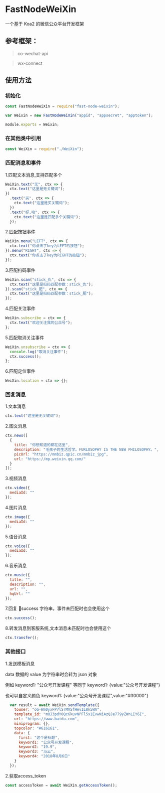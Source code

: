 # FastNodeWeiXin

一个基于 Koa2 的微信公众平台开发框架

## 参考框架：

> co-wechat-api

> wx-connect

## 使用方法

### 初始化

```js
const FastNodeWeiXin = require("fast-node-weixin");

var Weixin = new FastNodeWeiXin("appid", "appsecret", "apptoken");

module.exports = Weixin;
```

### 在其他类中引用

```js
const WeiXin = require("./WeiXin");
```

### 匹配消息和事件

1.匹配文本消息,支持匹配多个

```js
WeiXin.text("无", ctx => {
  ctx.text("这里是无关键词");
})
  .text("买", ctx => {
    ctx.text("这里是买关键词");
  })
  .text("好,哈", ctx => {
    ctx.text("这里是匹配多个关键词");
  });
```

2.匹配按钮事件

```js
WeiXin.menu("LEFT", ctx => {
  ctx.text("你点击了key为LEFT的按钮");
}).menu("RIGHT", ctx => {
  ctx.text("你点击了key为RIGHT的按钮");
});
```

3.匹配扫码事件

```js
WeiXin.scan("stick_仇", ctx => {
  ctx.text("这里是扫码匹配参数：stick_仇");
}).scan("stick_肥", ctx => {
  ctx.text("这里是扫码匹配参数：stick_肥");
});
```

4.匹配关注事件

```js
WeiXin.subscribe = ctx => {
  ctx.text("欢迎关注我的公众号");
};
```

5.匹配取消关注事件

```js
WeiXin.unsubscribe = ctx => {
  console.log("取消关注事件");
  ctx.success();
};
```

6.匹配定位事件

```js
WeiXin.location = ctx => {};
```

### 回复消息

1.文本消息

```js
ctx.text("这里是无关键词");
```

2.图文消息

```js
ctx.news([
  {
    title: "你想知道的都在这里",
    description: "毛孩子的生活哲学。FURLOSOPHY IS THE NEW PHILOSOPHY。",
    picUrl: "https://mmbiz.qpic.cn/mmbiz_jpg",
    url: "https://mp.weixin.qq.com/"
  }
]);
```

3.视频消息

```js
ctx.video({
  mediaId: ""
});
```

4.图片消息

```js
ctx.image({
  mediaId: ""
});
```

5.语音消息

```js
ctx.voice({
  mediaId: ""
});
```

6.音乐消息

```js
ctx.music({
  title: "",
  description: "",
  url: "",
  hqUrl: ""
});
```

7.回复 success 字符串，事件未匹配时也会使用这个

```js
ctx.success();
```

8.转发消息到客服系统,文本消息未匹配时也会使用这个

```js
ctx.transfer();
```

### 其他接口

1.发送模板消息

data 数据的 value 为字符串时会转为 json 对象

例如 keyword1: "公众号开发课程" 等同于
keyword1: {value:"公众号开发课程"}

也可以自定义颜色 keyword1: {value:"公众号开发课程",value:"#ff0000"}

```js
  var result = await WeiXin.sendTemplate({
    touser: "oG-Wm0yxFP7lSrMASfHevIL8k5WA",
    template_id: "mOJ3pdY0Qc6kuvNPFl5x1EvwNiAzQJe779yZWnLIY6I",
    url: "https://www.baidu.com",
    miniprogram: {},
    topcolor: "#616161",
    data: {
      first: "这个是标题",
      keyword1: "公众号开发课程",
      keyword2: "19.9",
      keyword3: "马云",
      keyword4: "2018年8月6日"
    }
  });
```

2.获取access_token
```js
const accessToken = await WeiXin.getAccessToken();
```
